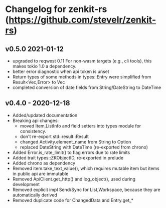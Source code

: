 # Changelog for zenkit-rs (https://github.com/stevelr/zenkit-rs)

## v0.5.0 2021-01-12

- upgraded to reqwest 0.11
  For non-wasm targets (e.g., cli tools), this makes tokio 1.0 a
  dependency.
- better error diagnostic when api token is unset
- Return types of some methods in types::Entry were simplified 
  from Result<Vec<String>,Error> to Vec<String>
- completed conversion of date fields from String/DateString to DateTime<Utc>

## v0.4.0 - 2020-12-18

- Added/updated documentation
- Breaking api changes:
  - moved Item,ListInfo and field setters into types module for consistency.
  - don't re-export std::result::Result
  - changed Activity.element_name from String to Option<String>
  - replaced DateString with DateTime<Utc> (re-exported from chrono)
- Added Error.is_rate_limit() to flag errors due to rate limits
- Added trait types::ZKObjectID, re-exported in prelude
- Added chrono as dependency
- Removed item.take_text_value(), which requires mutable item but items
  in public api are immutable
- Removed ApiClient.get_http() and log_object(), used during development
- Removed explicit impl Send/Sync for List,Workspace, because they are automatically derived
- Removed duplicate code for ChangedData and Entry.get_*

